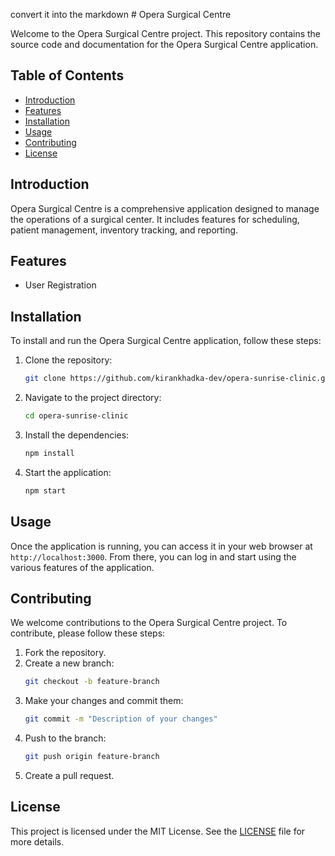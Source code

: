 convert it into the markdown # Opera Surgical Centre

Welcome to the Opera Surgical Centre project. This repository contains the source code and documentation for the Opera Surgical Centre application.

## Table of Contents

- [Introduction](#introduction)
- [Features](#features)
- [Installation](#installation)
- [Usage](#usage)
- [Contributing](#contributing)
- [License](#license)

## Introduction

Opera Surgical Centre is a comprehensive application designed to manage the operations of a surgical center. It includes features for scheduling, patient management, inventory tracking, and reporting.

## Features

- User Registration

## Installation

To install and run the Opera Surgical Centre application, follow these steps:

1. Clone the repository:
   ```bash
   git clone https://github.com/kirankhadka-dev/opera-sunrise-clinic.git
   ```
2. Navigate to the project directory:
   ```bash
   cd opera-sunrise-clinic
   ```
3. Install the dependencies:
   ```bash
   npm install
   ```
4. Start the application:
   ```bash
   npm start
   ```

## Usage

Once the application is running, you can access it in your web browser at `http://localhost:3000`. From there, you can log in and start using the various features of the application.

## Contributing

We welcome contributions to the Opera Surgical Centre project. To contribute, please follow these steps:

1. Fork the repository.
2. Create a new branch:
   ```bash
   git checkout -b feature-branch
   ```
3. Make your changes and commit them:
   ```bash
   git commit -m "Description of your changes"
   ```
4. Push to the branch:
   ```bash
   git push origin feature-branch
   ```
5. Create a pull request.

## License

This project is licensed under the MIT License. See the [LICENSE](LICENSE) file for more details.
